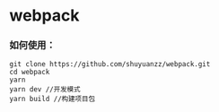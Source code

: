 # webpack

### 如何使用：
```
git clone https://github.com/shuyuanzz/webpack.git
cd webpack
yarn 
yarn dev //开发模式
yarn build //构建项目包
```
